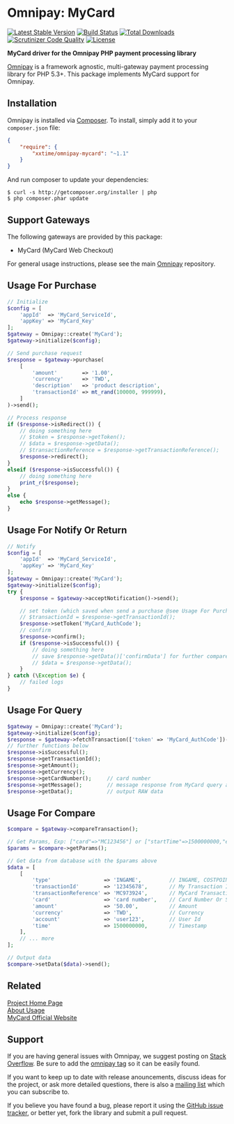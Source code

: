# Omnipay: MyCard


[![Latest Stable Version](https://poser.pugx.org/xxtime/omnipay-mycard/v/stable)](https://packagist.org/packages/xxtime/omnipay-mycard)
[![Build Status](https://travis-ci.org/xxtime/omnipay-mycard.svg?branch=master)](https://travis-ci.org/xxtime/omnipay-mycard)
[![Total Downloads](https://poser.pugx.org/xxtime/omnipay-mycard/downloads)](https://packagist.org/packages/xxtime/omnipay-mycard)
[![Scrutinizer Code Quality](https://scrutinizer-ci.com/g/xxtime/omnipay-mycard/badges/quality-score.png?b=master)](https://scrutinizer-ci.com/g/xxtime/omnipay-mycard/?branch=master)
[![License](https://poser.pugx.org/xxtime/omnipay-mycard/license)](https://packagist.org/packages/xxtime/omnipay-mycard)


**MyCard driver for the Omnipay PHP payment processing library**

[Omnipay](https://github.com/thephpleague/omnipay) is a framework agnostic, multi-gateway payment
processing library for PHP 5.3+. This package implements MyCard support for Omnipay.

## Installation

Omnipay is installed via [Composer](http://getcomposer.org/). To install, simply add it
to your `composer.json` file:

```json
{
    "require": {
        "xxtime/omnipay-mycard": "~1.1"
    }
}
```

And run composer to update your dependencies:

    $ curl -s http://getcomposer.org/installer | php
    $ php composer.phar update

## Support Gateways

The following gateways are provided by this package:

* MyCard (MyCard Web Checkout)

For general usage instructions, please see the main [Omnipay](https://github.com/thephpleague/omnipay)
repository.

## Usage For Purchase


```php
// Initialize
$config = [
    'appId'  => 'MyCard_ServiceId',
    'appKey' => 'MyCard_Key'
];
$gateway = Omnipay::create('MyCard');
$gateway->initialize($config);

// Send purchase request
$response = $gateway->purchase(
    [
        'amount'        => '1.00',
        'currency'      => 'TWD',
        'description'   => 'product description',
        'transactionId' => mt_rand(100000, 999999),
    ]
)->send();

// Process response
if ($response->isRedirect()) {
    // doing something here
    // $token = $response->getToken();
    // $data = $response->getData();
    // $transactionReference = $response->getTransactionReference();
    $response->redirect();
}
elseif ($response->isSuccessful()) {
    // doing something here
    print_r($response);
}
else {
    echo $response->getMessage();
}

```


## Usage For Notify Or Return
```php
// Notify
$config = [
    'appId'  => 'MyCard_ServiceId',
    'appKey' => 'MyCard_Key'
];
$gateway = Omnipay::create('MyCard');
$gateway->initialize($config);
try {
    $response = $gateway->acceptNotification()->send();

    // set token (which saved when send a purchase @see Usage For Purchase)
    // $transactionId = $response->getTransactionId();
    $response->setToken('MyCard_AuthCode');
    // confirm
    $response->confirm();
    if ($response->isSuccessful()) {
        // doing something here
        // save $response->getData()['confirmData'] for further compare
        // $data = $response->getData();
    }
} catch (\Exception $e) {
    // failed logs
}
```


## Usage For Query
```php
$gateway = Omnipay::create('MyCard');
$gateway->initialize($config);
$response = $gateway->fetchTransaction(['token' => 'MyCard_AuthCode'])->send();
// further functions below
$response->isSuccessful();
$response->getTransactionId();
$response->getAmount();
$response->getCurrency();
$response->getCardNumber();     // card number
$response->getMessage();        // message response from MyCard query api
$response->getData();           // output RAW data
```


## Usage For Compare

```php
$compare = $gateway->compareTransaction();

// Get Params, Exp: ["card"=>"MC123456"] or ["startTime"=>1500000000,"endTime"=>1560000000];
$params = $compare->getParams();

// Get data from database with the $params above
$data = [
    [
        'type'                 => 'INGAME',         // INGAME, COSTPOINT Or Something Else
        'transactionId'        => '12345678',       // My Transaction Id
        'transactionReference' => 'MC973924',       // MyCard Transaction Id
        'card'                 => 'card number',    // Card Number Or Something Else
        'amount'               => '50.00',          // Amount
        'currency'             => 'TWD',            // Currency
        'account'              => 'user123',        // User Id
        'time'                 => 1500000000,       // Timestamp
    ],
    // ... more
];

// Output data
$compare->setData($data)->send();
```


## Related

[Project Home Page](https://github.com/xxtime/omnipay-mycard)  
[About Usage](https://www.ctolib.com/omnipay.html)  
[MyCard Official Website](https://www.mycard520.com.tw)  


## Support

If you are having general issues with Omnipay, we suggest posting on
[Stack Overflow](http://stackoverflow.com/). Be sure to add the
[omnipay tag](http://stackoverflow.com/questions/tagged/omnipay) so it can be easily found.

If you want to keep up to date with release anouncements, discuss ideas for the project,
or ask more detailed questions, there is also a [mailing list](https://groups.google.com/forum/#!forum/omnipay) which
you can subscribe to.

If you believe you have found a bug, please report it using the [GitHub issue tracker](https://github.com/xxtime/omnipay-mycard/issues),
or better yet, fork the library and submit a pull request.

